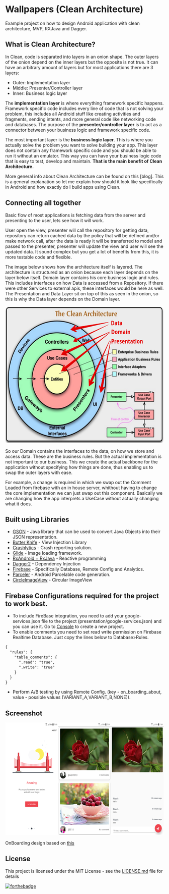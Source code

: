 # Wallpapers (Clean Architecture)
Example project on how to design Android application with clean architecture, MVP, RXJava and Dagger.

## What is Clean Architecture?

In Clean, code is separated into layers in an onion shape. The outer layers of the onion depend on the inner layers but the opposite is not true. It can have an arbitrary amount of layers but for most applications there are 3 layers:

- Outer: Implementation layer
- Middle:  Presenter/Controller layer
- Inner: Business logic layer

The **implementation layer** is where everything framework specific happens. Framework specific code includes every line of code that is not solving your problem, this includes all Android stuff like creating activities and fragments, sending intents, and more general code like networking code and databases. The purpose of the **presenter/controller layer** is to act as a connector between your business logic and framework specific code.

The most important layer is the **business logic layer**. This is where you actually solve the problem you want to solve building your app. This layer does not contain any framework specific code and you should be able to run it without an emulator. This way you can have your business logic code that is easy to test, develop and maintain. **That is the main benefit of Clean Architecture.**

More general info about Clean Architecture can be found on this [blog]. This is a general explanation so let me explain how should it look like specifically in Android and how exactly do I build apps using Clean.

## Connecting all together

Basic flow of most applications is fetching data from the server and presenting to the user, lets see how it will work.

User open the view, presenter will call the repository for getting data, repository can return cached data by the policy that will be defined and/or make network call, after the data is ready it will be transferred to model and passed to the presenter, presenter will update the view and user will see the updated data.
It sound complex but you get a lot of benefits from this, it is more testable code and flexible.

The image below shows how the architecture itself is layered. The architecture is structured as an onion because each layer depends on the layer below itself. Domain layer contains his core business logic and rules. This includes interfaces on how Data is accessed from a Repository. If there were other Services to external apis, these interfaces would be here as well. The Presentation and Data Layer sit on top of this as seen in the onion, so this is why the Data layer depends on the Domain layer.

<img src="screenshots/layer-separation.png?raw=true" width="600" height="434">

So our Domain contains the interfaces to the data, on how we store and access data. These are the business rules. But the actual implementation is not important to our business. This we create the actual backbone for the application without specifying how things are done, thus enabling us to swap the outer layers with ease.

For example, a change is required in which we swap out the Comment Loaded from firebase with an in house server, whithout having to change the core implementation we can just swap out this component. Basically we are changing how the app interprets a UseCase without actually changing what it does.


## Built using Libraries

* [GSON](https://github.com/google/gson) - Java library that can be used to convert Java Objects into their JSON representation.
* [Butter Knife](https://github.com/JakeWharton/butterknife) - View Injection Library
* [Crashlytics](https://fabric.io/kits/android/crashlytics/summary) - Crash reporting solution.
* [Glide](https://github.com/bumptech/glide) - Image loading framework.
* [RxAndroid + RxJava](https://github.com/ReactiveX/RxAndroid) - Reactive programming
* [Dagger2](https://github.com/google/dagger) - Dependency Injection
* [Firebase](https://firebase.google.com/) - Specifically Database, Remote Config and Analytics.
* [Parceler](https://github.com/johncarl81/parceler) - Android Parcelable code generation.
* [CircleImageView](https://github.com/hdodenhof/CircleImageView) - Circular ImageView

## Firebase Configurations required for the project to work best.

* To include FireBase integration, you need to add your google-services.json file to the project (presentation/google-services.json) and you can use it. Go to [Console](https://console.firebase.google.com) to create a new project.
* To enable comments you need to set read write permission on Firebase Realtime Database. Just copy the lines below to Database>Rules.
```
{
  "rules": {
    "table_comments": {
      ".read": "true",
      ".write": "true"
    }
  }
}
```
* Perform A/B testing by using Remote Config. (key - on_boarding_about, value - possible values (VARIANT_A,VARIANT_B,NONE)).

## Screenshot

<img src="screenshots/screenshots.png?raw=true" width="600" height="356">

OnBoarding design based on [this](https://dribbble.com/shots/2571585-Daily-UI-023-Onboarding-Free-PSD)  

## License

This project is licensed under the MIT License - see the [LICENSE.md](LICENSE.md) file for details

[![forthebadge](http://forthebadge.com/badges/built-with-love.svg)](http://forthebadge.com)

